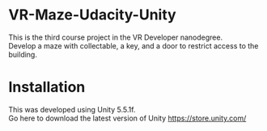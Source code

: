 # VR-Maze-Udacity-Unity
This is the third course project in the VR Developer nanodegree.  
Develop a maze with collectable, a key, and a door to restrict access to the building.

# Installation
This was developed using Unity 5.5.1f.  
Go here to download the latest version of Unity https://store.unity.com/

